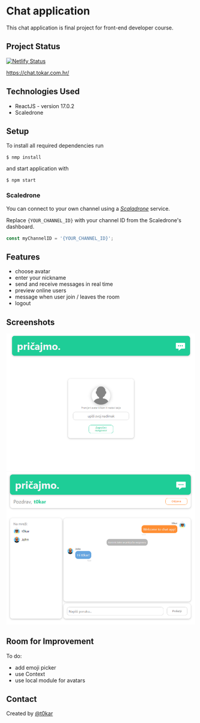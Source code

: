 # Chat application

This chat application is final project for front-end developer course.

## Project Status

[![Netlify Status](https://api.netlify.com/api/v1/badges/391a2c19-8a0b-4128-b379-ad4f4350fee1/deploy-status)](https://app.netlify.com/sites/chat-app-tokar/deploys)

https://chat.tokar.com.hr/

## Technologies Used

- ReactJS - version 17.0.2
- Scaledrone

## Setup

To install all required dependencies run

```
$ nmp install
```

and start application with

```
$ npm start
```

### Scaledrone

You can connect to your own channel using a [_Scaladrone_](https://www.scaledrone.com/) service.

Replace `{YOUR_CHANNEL_ID}` with your channel ID from the Scaledrone's dashboard.

```javascript
const myChannelID = '{YOUR_CHANNEL_ID}';
```

## Features

- choose avatar
- enter your nickname
- send and receive messages in real time
- preview online users
- message when user join / leaves the room
- logout

## Screenshots

![Screenshot1](./src/media/Git-screenshots/Screenshot1.PNG)
![Screenshot2](./src/media/Git-screenshots/Screenshot2.PNG)

## Room for Improvement

To do:

- add emoji picker
- use Context
- use local module for avatars

## Contact

Created by [@t0kar](https://github.com/t0kar)
